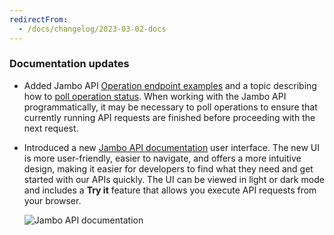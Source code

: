 ```yaml
---
redirectFrom:
  - /docs/changelog/2023-03-02-docs
---
```


### Documentation updates

- Added Jambo API [Operation endpoint examples](/docs/manage/operations#operations-and-the-neon-api) and a topic describing how to [poll operation status](/docs/manage/operations#poll-operation-status). When working with the Jambo API programmatically, it may be necessary to poll operations to ensure that currently running API requests are finished before proceeding with the next request.
- Introduced a new [Jambo API documentation](https://api-docs.neon.tech/reference/getting-started-with-neon-api) user interface. The new UI is more user-friendly, easier to navigate, and offers a more intuitive design, making it easier for developers to find what they need and get started with our APIs quickly. The UI can be viewed in light or dark mode and includes a **Try it** feature that allows you execute API requests from your browser.

  ![Jambo API documentation](/docs/relnotes/neon_api.jpg)
